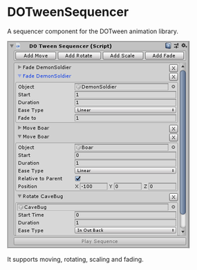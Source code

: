 # DOTweenSequencer
A sequencer component for the DOTween animation library.

![DOTweenSequencerGUI](Images/DOTweenSequencerGUI.PNG)

It supports moving, rotating, scaling and fading.